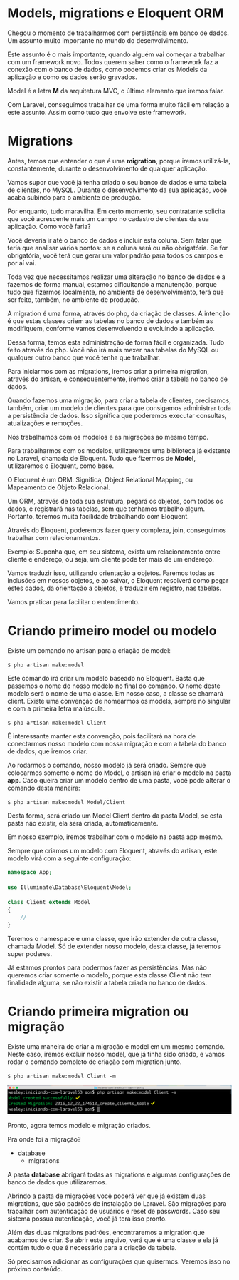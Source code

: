 # Models, migrations e Eloquent ORM

Chegou o momento de trabalharmos com persistência em banco de dados. Um assunto muito importante no mundo do desenvolvimento.

Este assunto é o mais importante, quando alguém vai começar a trabalhar com um framework novo. 
Todos querem saber como o framework faz a conexão com o banco de dados, como podemos criar os Models da aplicação e como os dados serão gravados.

Model é a letra **M** da arquitetura MVC, o último elemento que iremos falar.

Com Laravel, conseguimos trabalhar de uma forma muito fácil em relação a este assunto. Assim como tudo que envolve este framework.

# Migrations

Antes, temos que entender o que é uma **migration**, porque iremos utilizá-la, constantemente, durante o desenvolvimento de qualquer aplicação.

Vamos supor que você já tenha criado o seu banco de dados e uma tabela de clientes, no MySQL. Durante o desenvolvimento da sua aplicação, você acaba subindo para o ambiente de produção.

Por enquanto, tudo maravilha. Em certo momento, seu contratante solicita que você acrescente mais um campo no cadastro de clientes da sua aplicação. Como você faria?

Você deveria ir até o banco de dados e incluir esta coluna. Sem falar que teria que analisar vários pontos: se a coluna será ou não obrigatória. Se for obrigatória, você terá que gerar um valor padrão para todos os campos e por aí vai.

Toda vez que necessitamos realizar uma alteração no  banco de dados e  a fazemos de forma manual, estamos dificultando  a manutenção, porque tudo que fizermos localmente, no ambiente de desenvolvimento, terá que ser feito, também, no ambiente de produção.

A migration é uma forma, através do php, da criação de classes. A intenção é que estas classes criem as tabelas no banco de dados e também as modifiquem, conforme vamos desenvolvendo e evoluindo a aplicação.

Dessa forma, temos esta administração de forma fácil e organizada. Tudo feito através do php. Você não irá mais mexer nas tabelas do MySQL ou qualquer outro banco que você tenha que trabalhar.

Para iniciarmos com as migrations, iremos criar a primeira migration, através do artisan, e consequentemente, iremos criar a tabela no banco de dados.

Quando fazemos uma migração, para criar a tabela de clientes, precisamos, também, criar um modelo de clientes para que consigamos administrar toda a persistência de dados. Isso significa que poderemos executar consultas, atualizações e remoções.

Nós trabalhamos com os modelos e as migrações ao mesmo tempo.

Para trabalharmos com os modelos, utilizaremos uma biblioteca já existente no Laravel, chamada de Eloquent. Tudo que fizermos de **Model**, utilizaremos o Eloquent, como base.

O Eloquent é um ORM.  Significa, Object Relational Mapping, ou Mapeamento de Objeto Relacional.

Um ORM, através de toda sua estrutura, pegará os objetos, com todos os dados, e registrará nas tabelas, sem que tenhamos trabalho algum. Portanto, teremos muita facilidade trabalhando com Eloquent.

Através do Eloquent, poderemos fazer query complexa, join, conseguimos trabalhar com relacionamentos.

Exemplo: Suponha que, em seu sistema, exista um relacionamento entre cliente e endereço, ou seja, um cliente pode ter mais de um endereço.

Vamos traduzir isso, utilizando orientação a objetos. Faremos todas as inclusões em nossos objetos, e ao salvar, o Eloquent resolverá como pegar estes dados, da orientação a objetos, e traduzir em registro, nas tabelas.

Vamos praticar para facilitar o entendimento.

# Criando primeiro model ou modelo

Existe um comando no artisan para a criação de model:

`$ php artisan make:model`

Este comando irá criar um modelo baseado no Eloquent. Basta que passemos o nome do nosso modelo no final do comando. O nome deste modelo será o nome de uma classe. Em nosso caso, a classe se chamará client. Existe uma convenção de nomearmos os models, sempre no singular e com a primeira letra maiúscula.

`$ php artisan make:model Client`

É interessante manter esta convenção, pois facilitará na hora de conectarmos nosso modelo com nossa migração e com a tabela do banco de dados, que iremos criar.

Ao rodarmos o comando, nosso modelo já será criado. 
Sempre que colocarmos somente o nome do Model, o artisan irá criar o modelo na pasta **app**. Caso queira criar um modelo dentro de uma pasta, você pode alterar o comando desta maneira:

`$ php artisan make:model Model/Client`

Desta forma, será criado um Model Client dentro da pasta Model, se esta pasta não existir, ela será criada, automaticamente.

Em nosso exemplo, iremos trabalhar com o modelo na pasta app mesmo.

Sempre que criamos um modelo com Eloquent, através do artisan, este modelo virá com a seguinte configuração:

```php
namespace App;

use Illuminate\Database\Eloquent\Model;

class Client extends Model
{
    //
}
```
 Teremos o namespace e uma classe, que irão extender de outra classe, chamada Model. Só de extender nosso modelo, desta classe, já teremos super poderes.

Já estamos prontos para podermos fazer as persistências. Mas não queremos criar somente o modelo, porque esta classe Client não tem finalidade alguma, se não existir a tabela criada no banco de dados.

# Criando primeira migration ou migração

Existe uma maneira de criar a migração e model em um mesmo comando. Neste caso, iremos excluir nosso model, que já tinha sido criado, e vamos rodar o comando completo de criação com migration junto.

`$ php artisan make:model Client -m`

![artisan_make_model_migration](./images/artisan_make_model_migration.png "artisan_make_model_migration")

Pronto, agora temos modelo e migração criados.

Pra onde foi a migração?

* database
    * migrations

A pasta **database** abrigará todas as migrations e algumas configurações de banco de dados que utilizaremos.

Abrindo a pasta de migrações você poderá ver que já existem duas migrations, que são padrões de instalação do Laravel. 
São migrações para trabalhar com autenticação de usuários e reset de passwords.
Caso seu sistema possua autenticação, você já terá isso pronto.

Além das duas migrations padrões, encontraremos a migration que acabamos de criar. 
Se abrir este arquivo, verá que é uma classe e ela já contém tudo o que é necessário para a criação da tabela.

Só precisamos adicionar as configurações que quisermos. Veremos isso no próximo conteúdo.